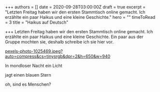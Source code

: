 +++
authors = []
date = 2020-09-28T03:00:00Z
draft = true
excerpt = "Letzten Freitag haben wir den ersten Stammtisch online gemacht.  Ich erzählte ein paar Haikus und eine kleine Geschichte."
hero = ""
timeToRead = 3
title = "Haikus auf Deutsch"

+++
Letzten Freitag haben wir den ersten Stammtisch online gemacht.  Ich erzählte ein paar Haikus und eine kleine Geschichte. Ein paar aus der Gruppe mochten sie, deshalb schreibe ich sie hier vor.

[pexels-photo-1025469.jpeg?auto=compress&cs=tinysrgb&dpr=2&h=650&w=940](https://images.pexels.com/photos/1025469/pexels-photo-1025469.jpeg?auto=compress&cs=tinysrgb&dpr=2&h=650&w=940 "pexels-photo-1025469.jpeg?auto=compress&cs=tinysrgb&dpr=2&h=650&w=940")

In mondloser Nacht ein Licht

jagt einen blauen Stern

oh, sind es Menschen?
